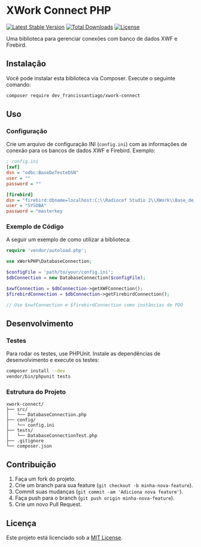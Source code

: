 
# XWork Connect PHP

[![Latest Stable Version](https://poser.pugx.org/dev_francissantiago/xwork-connect/v/stable)](https://packagist.org/packages/dev_francissantiago/xwork-connect)
[![Total Downloads](https://poser.pugx.org/dev_francissantiago/xwork-connect/downloads)](https://packagist.org/packages/dev_francissantiago/xwork-connect)
[![License](https://poser.pugx.org/dev_francissantiago/xwork-connect/license)](https://packagist.org/packages/dev_francissantiago/xwork-connect)

Uma biblioteca para gerenciar conexões com banco de dados XWF e Firebird.

## Instalação

Você pode instalar esta biblioteca via Composer. Execute o seguinte comando:

```bash
composer require dev_francissantiago/xwork-connect
```

## Uso

### Configuração

Crie um arquivo de configuração INI (`config.ini`) com as informações de conexão para os bancos de dados XWF e Firebird. Exemplo:

```ini
; config.ini
[xwf]
dsn = "odbc:BaseDeTesteDSN"
user = ""
password = ""

[firebird]
dsn = "firebird:dbname=localhost:C:\\Radiocef Studio 2\\XWork\\Base_de_Teste_pk.fdb"
user = "SYSDBA"
password = "masterkey
```

### Exemplo de Código

A seguir um exemplo de como utilizar a biblioteca:

```php
require 'vendor/autoload.php';

use xWorkPHP\DatabaseConnection;

$configFile = 'path/to/your/config.ini';
$dbConnection = new DatabaseConnection($configFile);

$xwfConnection = $dbConnection->getXWFConnection();
$firebirdConnection = $dbConnection->getFirebirdConnection();

// Use $xwfConnection e $firebirdConnection como instâncias de PDO
```

## Desenvolvimento

### Testes

Para rodar os testes, use PHPUnit. Instale as dependências de desenvolvimento e execute os testes:

```bash
composer install --dev
vendor/bin/phpunit tests
```

### Estrutura do Projeto

```
xwork-connect/
├── src/
│   └── DatabaseConnection.php
├── config/
│   └── config.ini
├── tests/
│   └── DatabaseConnectionTest.php
├── .gitignore
└── composer.json
```

## Contribuição

1. Faça um fork do projeto.
2. Crie um branch para sua feature (`git checkout -b minha-nova-feature`).
3. Commit suas mudanças (`git commit -am 'Adiciona nova feature'`).
4. Faça push para o branch (`git push origin minha-nova-feature`).
5. Crie um novo Pull Request.

## Licença

Este projeto está licenciado sob a [MIT License](LICENSE).
